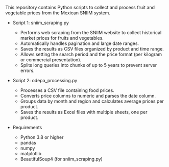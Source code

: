 This repository contains Python scripts to collect and process fruit and vegetable prices from the Mexican SNIIM system.

- Script 1: sniim_scraping.py
  - Performs web scraping from the SNIIM website to collect historical market prices for fruits and vegetables.
  - Automatically handles pagination and large date ranges.
  - Saves the results as CSV files organized by product and time range.
  - Allows setting the search period and the price format (per kilogram or commercial presentation).
  - Splits long queries into chunks of up to 5 years to prevent server errors.

- Script 2: odepa_processing.py
  - Processes a CSV file containing food prices.
  - Converts price columns to numeric and parses the date column.
  - Groups data by month and region and calculates average prices per product.
  - Saves the results as Excel files with multiple sheets, one per product.

- Requirements
  - Python 3.8 or higher
  - pandas
  - numpy
  - matplotlib
  - BeautifulSoup4 (for sniim_scraping.py)
